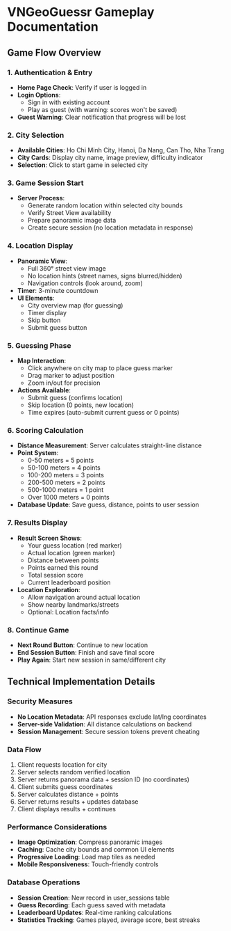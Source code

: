 # VNGeoGuessr Gameplay Documentation

## Game Flow Overview

### 1. Authentication & Entry
- **Home Page Check**: Verify if user is logged in
- **Login Options**:
  - Sign in with existing account
  - Play as guest (with warning: scores won't be saved)
- **Guest Warning**: Clear notification that progress will be lost

### 2. City Selection
- **Available Cities**: Ho Chi Minh City, Hanoi, Da Nang, Can Tho, Nha Trang
- **City Cards**: Display city name, image preview, difficulty indicator
- **Selection**: Click to start game in selected city

### 3. Game Session Start
- **Server Process**:
  - Generate random location within selected city bounds
  - Verify Street View availability
  - Prepare panoramic image data
  - Create secure session (no location metadata in response)

### 4. Location Display
- **Panoramic View**: 
  - Full 360° street view image
  - No location hints (street names, signs blurred/hidden)
  - Navigation controls (look around, zoom)
- **Timer**: 3-minute countdown
- **UI Elements**:
  - City overview map (for guessing)
  - Timer display
  - Skip button
  - Submit guess button

### 5. Guessing Phase
- **Map Interaction**:
  - Click anywhere on city map to place guess marker
  - Drag marker to adjust position
  - Zoom in/out for precision
- **Actions Available**:
  - Submit guess (confirms location)
  - Skip location (0 points, new location)
  - Time expires (auto-submit current guess or 0 points)

### 6. Scoring Calculation
- **Distance Measurement**: Server calculates straight-line distance
- **Point System**:
  - 0-50 meters = 5 points
  - 50-100 meters = 4 points
  - 100-200 meters = 3 points
  - 200-500 meters = 2 points
  - 500-1000 meters = 1 point
  - Over 1000 meters = 0 points
- **Database Update**: Save guess, distance, points to user session

### 7. Results Display
- **Result Screen Shows**:
  - Your guess location (red marker)
  - Actual location (green marker)
  - Distance between points
  - Points earned this round
  - Total session score
  - Current leaderboard position
- **Location Exploration**:
  - Allow navigation around actual location
  - Show nearby landmarks/streets
  - Optional: Location facts/info

### 8. Continue Game
- **Next Round Button**: Continue to new location
- **End Session Button**: Finish and save final score
- **Play Again**: Start new session in same/different city

## Technical Implementation Details

### Security Measures
- **No Location Metadata**: API responses exclude lat/lng coordinates
- **Server-side Validation**: All distance calculations on backend
- **Session Management**: Secure session tokens prevent cheating

### Data Flow
1. Client requests location for city
2. Server selects random verified location
3. Server returns panorama data + session ID (no coordinates)
4. Client submits guess coordinates
5. Server calculates distance + points
6. Server returns results + updates database
7. Client displays results + continues

### Performance Considerations
- **Image Optimization**: Compress panoramic images
- **Caching**: Cache city bounds and common UI elements
- **Progressive Loading**: Load map tiles as needed
- **Mobile Responsiveness**: Touch-friendly controls

### Database Operations
- **Session Creation**: New record in user_sessions table
- **Guess Recording**: Each guess saved with metadata
- **Leaderboard Updates**: Real-time ranking calculations
- **Statistics Tracking**: Games played, average score, best streaks